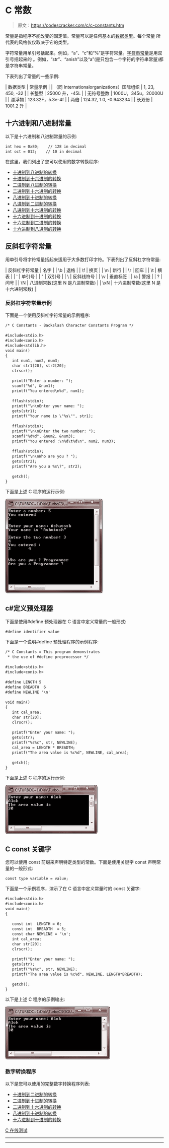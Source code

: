 # C 常数

> 原文：<https://codescracker.com/c/c-constants.htm>

常量是指程序不能改变的固定值。常量可以是任何基本的[数据类型](/c/c-data-types.htm)。每个常量 所代表的风格仅仅取决于它的类型。

字符常量用单引号括起来。例如，“a”、“c”和“%”是字符常量。[字符串常量](/c/c-strings.htm)是用双引号括起来的 。例如，“str”、“anish”以及“a”(是只包含一个字符的字符串常量)都是字符串常量。

下表列出了常量的一些示例:

| 数据类型 | 常量示例 |
| （同 Internationalorganizations）国际组织 | 1, 23, 450, -32 |
| 长整型 | 25000 升，-45L |
| 无符号整数 | 1000U，345u，20000U |
| 漂浮物 | 123.32F，5.3e-4f |
| 两倍 | 124.32, 1.0, -0.943234 |
| 长双份 | 1001.2 升 |

## 十六进制和八进制常量

以下是十六进制和八进制常量的示例:

```
int hex = 0x80;    // 128 in decimal
int oct = 012;    // 10 in decimal
```

在这里，我们列出了您可以使用的数字转换程序:

*   [十进制到八进制的转换](/c/program/c-program-convert-decimal-to-octal.htm)
*   [十进制到十六进制的转换](/c/program/c-program-convert-decimal-to-hexadecimal.htm)
*   [二进制到八进制的转换](/c/program/c-program-convert-binary-to-octal.htm)
*   [二进制到十六进制的转换](/c/program/c-program-convert-binary-to-hexadecimal.htm)
*   [八进制到十进制的转换](/c/program/c-program-convert-octal-to-decimal.htm)
*   [八进制到二进制的转换](/c/program/c-program-convert-octal-to-binary.htm)
*   [八进制到十六进制的转换](/c/program/c-program-convert-octal-to-hexadecimal.htm)
*   [十六进制到十进制的转换](/c/program/c-program-convert-hexadecimal-to-decimal.htm)
*   [十六进制到二进制的转换](/c/program/c-program-convert-hexadecimal-to-binary.htm)
*   [十六进制到八进制的转换](/c/program/c-program-convert-hexadecimal-to-octal.htm)

## 反斜杠字符常量

用单引号将字符常量括起来适用于大多数打印字符。下表列出了反斜杠字符常量:

| 反斜杠字符常量 | 名字 |
| \b | 退格 |
| \f | 换页 |
| \n | 新行 |
| \r | 回车 |
| \t | 横表 |
| \' | 单引号 |
| \" | 双引号 |
| \\ | 反斜线符号 |
| \v | 垂直标签 |
| \a | 警报 |
| \? | 问号 |
| \N | 八进制常数(这里 N 是八进制常数) |
| \xN | 十六进制常数(这里 N 是十六进制常数) |

### 反斜杠字符常量示例

下面是一个使用反斜杠字符常量的示例程序:

```
/* C Constants - Backslash Character Constants Program */

#include<stdio.h>
#include<conio.h>
#include<stdlib.h>
void main()
{
   int num1, num2, num3;
   char str1[20], str2[20];
   clrscr();

   printf("Enter a number: ");
   scanf("%d", &num1);
   printf("You entered\n%d", num1);

   fflush(stdin);
   printf("\n\nEnter your name: ");
   gets(str1);
   printf("Your name is \"%s\"", str1);

   fflush(stdin);
   printf("\n\nEnter the two number: ");
   scanf("%d%d", &num2, &num3);
   printf("You entered :\n%d\t%d\n", num2, num3);

   fflush(stdin);
   printf("\n\nWho are you ? ");
   gets(str2);
   printf("Are you a %s\?", str2);

   getch();
}
```

下面是上述 C 程序的运行示例:

![c constants](img/d3aeb84a8e029ecf9e1ecee2a28fa9b7.png)

## c#定义预处理器

下面是使用#define 预处理器在 C 语言中定义常量的一般形式:

```
#define identifier value
```

下面是一个说明#define 预处理程序的示例程序:

```
/* C Constants = This program demonstrates
 * the use of #define preprocessor */

#include<stdio.h>
#include<conio.h>

#define LENGTH 5
#define BREADTH  6
#define NEWLINE '\n'

void main()
{
   int cal_area;
   char str[20];
   clrscr();

   printf("Enter your name: ");
   gets(str);
   printf("%s%c", str, NEWLINE);
   cal_area = LENGTH * BREADTH;
   printf("The area value is %c%d", NEWLINE, cal_area);

   getch();
}
```

下面是上述 C 程序的运行示例:

![c constants example](img/876eb026b8ae75e8824726a7a70d8d12.png)

## C const 关键字

您可以使用 const 前缀来声明特定类型的常数。下面是使用关键字 const 声明常量的一般形式:

```
const type variable = value;
```

下面是一个示例程序，演示了在 C 语言中定义常量时的 const 关键字:

```
#include<stdio.h>
#include<conio.h>
void main()
{

   const int  LENGTH = 6;
   const int  BREADTH  = 5;
   const char NEWLINE = '\n';
   int cal_area;
   char str[20];
   clrscr();

   printf("Enter your name: ");
   gets(str);
   printf("%s%c", str, NEWLINE);
   printf("The area value is %c%d", NEWLINE, LENGTH*BREADTH);

   getch();
}
```

以下是上述 C 程序的示例输出:

![constants in c](img/57de80ba93decae8a28ed524f22e09f2.png)

### 数字转换程序

以下是您可以使用的完整数字转换程序列表:

*   [十进制到二进制的转换](/c/program/c-program-convert-decimal-to-binary.htm)
*   [二进制到十进制的转换](/c/program/c-program-convert-binary-to-decimal.htm)
*   [二进制到十六进制的转换](/c/program/c-program-convert-binary-to-hexadecimal.htm)
*   [八进制到十进制的转换](/c/program/c-program-convert-octal-to-decimal.htm)
*   [十六进制到十进制的转换](/c/program/c-program-convert-hexadecimal-to-decimal.htm)

[C 在线测试](/exam/showtest.php?subid=2)

* * *

* * *